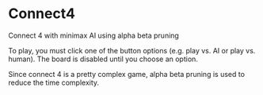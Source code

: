# Connect4
Connect 4 with minimax AI using alpha beta pruning

To play, you must click one of the button options (e.g. play vs. AI or play vs. human). The board is disabled until you choose an option.

Since connect 4 is a pretty complex game, alpha beta pruning is used to reduce the time complexity.

